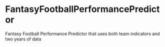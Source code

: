 # FantasyFootballPerformancePredictor
Fantasy Football Performance Predictor that uses both team indicators and two years of data
